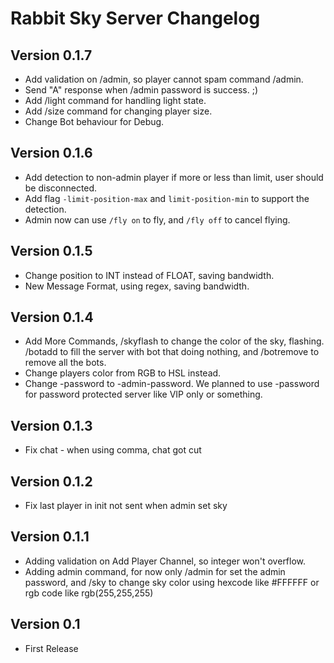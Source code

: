 # Rabbit Sky Server Changelog

## Version 0.1.7
- Add validation on /admin, so player cannot spam command /admin.
- Send "A" response when /admin password is success. ;)
- Add /light command for handling light state.
- Add /size command for changing player size.
- Change Bot behaviour for Debug.

## Version 0.1.6
- Add detection to non-admin player if more or less than limit, user should be disconnected.
- Add flag `-limit-position-max` and `limit-position-min` to support the detection.
- Admin now can use `/fly on` to fly, and `/fly off` to cancel flying.

## Version 0.1.5
- Change position to INT instead of FLOAT, saving bandwidth.
- New Message Format, using regex, saving bandwidth.

## Version 0.1.4
- Add More Commands, /skyflash to change the color of the sky, flashing. /botadd to fill the server with bot that doing nothing, and /botremove to remove all the bots.
- Change players color from RGB to HSL instead.
- Change -password to -admin-password. We planned to use -password for password protected server like VIP only or something.

## Version 0.1.3
- Fix chat - when using comma, chat got cut

## Version 0.1.2
- Fix last player in init not sent when admin set sky

## Version 0.1.1
- Adding validation on Add Player Channel, so integer won't overflow.
- Adding admin command, for now only /admin for set the admin password, and /sky to change sky color using hexcode like #FFFFFF or rgb code like rgb(255,255,255)

## Version 0.1
- First Release